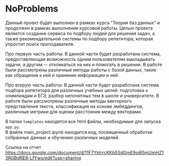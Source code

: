 # NoProblems
Данный проект будет выполнен в рамках курса "Теория баз данных" и продолжен в рамках выполнения курсовой работы. Целью проекта является создание сервиса по подбору людей для решения задач, а также рекомендательной системы по подбору репетитора, которая упростит поиск преподавателя. 

Про первую часть работы: В данной части будет разработана система, предоставляющая возможность одним пользователям выкладывать задачи, а другим -- откликаться на них и помогать в решении. В работе были рассмотрены различные методы работы с базой данных, такие как обращения к ней и хранение информации в ней.

Про вторую часть работы: В данной части будет разработана система подбора репетитора для различных учебных целей: подготовка к олимпиадам и ЕГЭ, разбор непонятных тем в школе и университете. В работе были рассмотрены различные методы векторного представления текста, классификация на основе эмбеддингов, различные метрики для оценки расстояния между векторами.

В папке `templates` находятся все html файлы, необходимые для запуска `app.py`.<br>
В файле main_project.ipynb находится код, посвященный обработке собранных данных и обучению различных моделей.

Ссылка на отчет https://docs.google.com/document/d/11F7YktrrcKKb5SdGmE9oi65mUmHZ13RGBdRE8-LfYws/edit?usp=sharing
